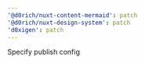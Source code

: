```yaml
---
'@d0rich/nuxt-content-mermaid': patch
'@d0rich/nuxt-design-system': patch
'd0xigen': patch
---
```


Specify publish config
